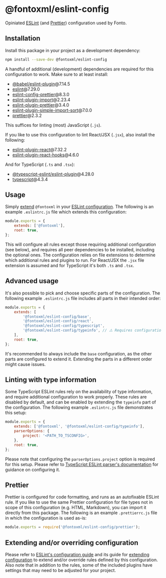 # @fontoxml/eslint-config

Opiniated [ESLint](https://eslint.org/) (and [Prettier](https://prettier.io/)) configuration used by Fonto.

## Installation

Install this package in your project as a development dependency:

```sh
npm install --save-dev @fontoxml/eslint-config
```

A handful of additional (development) dependencies are required for this configuration to work. Make sure to at least install:

-   [@babel/eslint-plugin](https://www.npmjs.com/package/@babel/eslint-plugin)@7.14.5
-   [eslint](https://www.npmjs.com/package/eslint)@7.29.0
-   [eslint-config-prettier](https://www.npmjs.com/package/eslint-config-prettier)@8.3.0
-   [eslint-plugin-import](https://www.npmjs.com/package/eslint-plugin-import)@2.23.4
-   [eslint-plugin-prettier](https://www.npmjs.com/package/eslint-plugin-prettier)@3.4.0
-   [eslint-plugin-simple-import-sort](https://www.npmjs.com/package/eslint-plugin-simple-import-sort)@7.0.0
-   [prettier](https://www.npmjs.com/package/prettier)@2.3.2

This suffices for linting (most) JavaScript (`.js`).

If you like to use this configuration to lint React/JSX (`.jsx`), also install the following:

-   [eslint-plugin-react](https://www.npmjs.com/package/eslint-plugin-react)@7.32.2
-   [eslint-plugin-react-hooks](https://www.npmjs.com/package/eslint-plugin-react-hooks)@4.6.0

And for TypeScript (`.ts` and `.tsx`):

-   [@typescript-eslint/eslint-plugin](https://www.npmjs.com/package/@typescript-eslint/eslint-plugin)@4.28.0
-   [typescript](https://www.npmjs.com/package/typescript)@4.3.4

## Usage

Simply [extend](https://eslint.org/docs/user-guide/configuring/configuration-files#extending-configuration-files) `@fontoxml` in your [ESLint configuration](https://eslint.org/docs/user-guide/getting-started). The following is an example `.eslintrc.js` file which extends this configuration:

```javascript
module.exports = {
	extends: ['@fontoxml'],
	root: true,
};
```

This will configure all rules except those requiring additional configuration (see below), and requires all peer dependencies to be installed, including the optional ones. The configuration relies on file extensions to determine which additional rules and plugins to run. For React/JSX the `.jsx` file extension is assumed and for TypeScript it's both `.ts` and `.tsx`.

## Advanced usage

It's also possible to pick and choose specific parts of the configuration. The following example `.eslintrc.js` file includes all parts in their intended order:

```javascript
module.exports = {
	extends: [
		'@fontoxml/eslint-config/base',
		'@fontoxml/eslint-config/react',
		'@fontoxml/eslint-config/typescript',
		'@fontoxml/eslint-config/typeinfo', // ⚠️ Requires configuration, see below.
	],
	root: true,
};
```

It's recommended to always include the `base` configuration, as the other parts are configured to extend it. Extending the parts in a different order might cause issues.

## Linting with type information

Some TypeScript ESLint rules rely on the availability of type information, and require additional configuration to work properly. These rules are disabled by default, and can be enabled by extending the `typeinfo` part of the configuration. The following example `.eslintrc.js` file demonstrates this setup:

```javascript
module.exports = {
	extends: ['@fontoxml', '@fontoxml/eslint-config/typeinfo'],
	parserOptions: {
		project: '<PATH_TO_TSCONFIG>',
	},
	root: true,
};
```

Please note that configuring the `parserOptions.project` option is required for this setup. Please refer to [TypeScript ESLint parser's documentation](https://www.npmjs.com/package/@typescript-eslint/parser) for guidance on configuring it.

## Prettier

Prettier is configured for code formatting, and runs as an autofixable ESLint rule. If you like to use the same Prettier configuration for file types not in scope of this configuration (e.g. HTML, Markdown), you can import it directly from this package. The following is an example `.prettierrc.js` file in which the configuration is used as-is:

```javascript
module.exports = require('@fontoxml/eslint-config/prettier');
```

## Extending and/or overriding configuration

Please refer to [ESLint's configuration guide](https://eslint.org/docs/user-guide/configuring/) and its guide for [extending configuration](https://eslint.org/docs/user-guide/configuring/configuration-files#extending-configuration-files) to extend and/or override rules defined by this configuration. Also note that in addition to the rules, some of the included plugins have settings that may need to be adjusted for your project.
